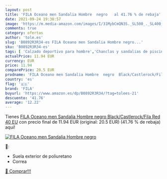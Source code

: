 ```yaml
---
layout: post
title: 'FILA Oceano men Sandalia Hombre  negro   al 41.76 % de rebaja'
date: 2021-09-24 19:38:57
image: 'https://m.media-amazon.com/images/I/31MybCmQN3S._SL500_._SL400_.jpg'
comments: true
category: ofertas
author: 'tole.es'
slug: 'B0892R3R34-es FILA Oceano men Sandalia Hombre negro...'
sku: 'B0892R3R34-es'
tags: [ 'Calzado deportivo para hombre','Chanclas y sandalias de piscina para hombre','Zapatillas y calzado deportivo para hombre','Zapatos','Zapatos para hombre','Zapatos y complementos','fila','sandalia', ]
actualPrice: 11.94 EUR
currency: EUR
price: 11.94
comparePrice: 20.5 EUR
prodname: 'FILA Oceano men Sandalia Hombre  negro  Black/Castlerock/Fila Red   40 EU'
country: 'es'
flag: '🇪🇸'
brand: 'FILA'
buyurl: 'https://www.amazon.es/dp/B0892R3R34/?tag=tolees-21'
descuento: '41.76'
average: '12.22'
---
```


Tienes [FILA Oceano men Sandalia Hombre  negro  Black/Castlerock/Fila Red   40 EU](https://www.amazon.es/dp/B0892R3R34/?tag=tolees-21) con precio final de  11.94 EUR (original: 20.5 EUR) (41.76 %  de rebaja) aqui!

[![FILA Oceano men Sandalia Hombre  negro  ](https://m.media-amazon.com/images/I/31MybCmQN3S._SL500_._SL400_.jpg)](https://www.amazon.es/dp/B0892R3R34/?tag=tolees-21)

🔎:

- Suela exterior de poliuretano
- Correa

[🛒 Comprar!!!](https://www.amazon.es/dp/B0892R3R34/?tag=tolees-21)
